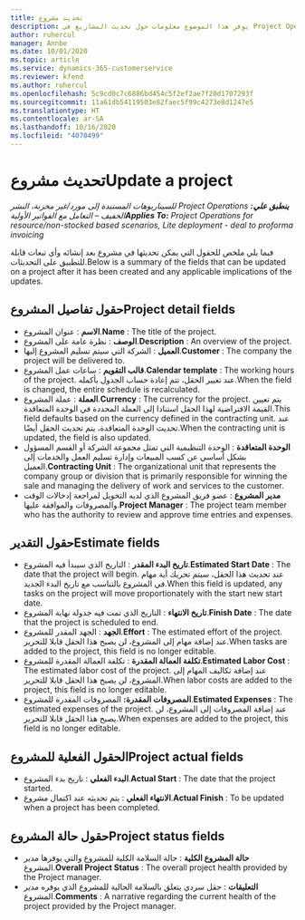 ```yaml
---
title: تحديث مشروع
description: يوفر هذا الموضوع معلومات حول تحديث المشاريع في Project Operations.
author: ruhercul
manager: Annbe
ms.date: 10/01/2020
ms.topic: article
ms.service: dynamics-365-customerservice
ms.reviewer: kfend
ms.author: ruhercul
ms.openlocfilehash: 5c9cd0c7c6886bd454c5f2ef2ae7f20d1707293f
ms.sourcegitcommit: 11a61db54119503e82faec5f99c4273e8d1247e5
ms.translationtype: HT
ms.contentlocale: ar-SA
ms.lasthandoff: 10/16/2020
ms.locfileid: "4070499"
---
```

# <a name="update-a-project"></a><span data-ttu-id="1541b-103">تحديث مشروع</span><span class="sxs-lookup"><span data-stu-id="1541b-103">Update a project</span></span>

<span data-ttu-id="1541b-104">_**ينطبق علي:** ‏‫Project Operations للسيناريوهات المستندة إلى مورد/غير مخزنة‬، ‏‫النشر الخفيف – التعامل مع الفواتير الأولية‬_</span><span class="sxs-lookup"><span data-stu-id="1541b-104">_**Applies To:** Project Operations for resource/non-stocked based scenarios, Lite deployment - deal to proforma invoicing_</span></span>

<span data-ttu-id="1541b-105">فيما يلي ملخص للحقول التي يمكن تحديثها في مشروع بعد إنشائه وأي تبعات قابلة للتطبيق على التحديثات.</span><span class="sxs-lookup"><span data-stu-id="1541b-105">Below is a summary of the fields that can be updated on a project after it has been created and any applicable implications of the updates.</span></span>

## <a name="project-detail-fields"></a><span data-ttu-id="1541b-106">حقول تفاصيل المشروع</span><span class="sxs-lookup"><span data-stu-id="1541b-106">Project detail fields</span></span>

- <span data-ttu-id="1541b-107">**الاسم** : عنوان المشروع.</span><span class="sxs-lookup"><span data-stu-id="1541b-107">**Name** : The title of the project.</span></span>
- <span data-ttu-id="1541b-108">**الوصف** : نظرة عامة على المشروع.</span><span class="sxs-lookup"><span data-stu-id="1541b-108">**Description** : An overview of the project.</span></span>
- <span data-ttu-id="1541b-109">**العميل** : الشركة التي سيتم تسليم المشروع إليها.</span><span class="sxs-lookup"><span data-stu-id="1541b-109">**Customer** : The company the project will be delivered to.</span></span>
- <span data-ttu-id="1541b-110">**قالب التقويم** : ساعات عمل المشروع.</span><span class="sxs-lookup"><span data-stu-id="1541b-110">**Calendar template** : The working hours of the project.</span></span> <span data-ttu-id="1541b-111">عند تغيير الحقل، تتم إعادة حساب الجدول بأكمله.</span><span class="sxs-lookup"><span data-stu-id="1541b-111">When the field is changed, the entire schedule is recalculated.</span></span>
- <span data-ttu-id="1541b-112">**العملة** : عملة المشروع.</span><span class="sxs-lookup"><span data-stu-id="1541b-112">**Currency** : The currency for the project.</span></span> <span data-ttu-id="1541b-113">يتم تعيين القيمة الافتراضية لهذا الحقل استنادا إلى العملة المحددة في الوحدة المتعاقدة.</span><span class="sxs-lookup"><span data-stu-id="1541b-113">This field defaults based on the currency defined in the contracting unit.</span></span> <span data-ttu-id="1541b-114">عند تحديث الوحدة المتعاقدة، يتم تحديث الحقل أيضًا.</span><span class="sxs-lookup"><span data-stu-id="1541b-114">When the contracting unit is updated, the field is also updated.</span></span>
- <span data-ttu-id="1541b-115">**الوحدة المتعاقدة** : الوحدة التنظيمية التي تمثل مجموعة الشركة أو القسم المسؤول بشكل أساسي عن كسب المبيعات وإدارة تسليم العمل والخدمات إلى العميل.</span><span class="sxs-lookup"><span data-stu-id="1541b-115">**Contracting Unit** : The organizational unit that represents the company group or division that is primarily responsible for winning the sale and managing the delivery of work and services to the customer.</span></span> 
- <span data-ttu-id="1541b-116">**مدير المشروع** : عضو فريق المشروع الذي لديه التخويل لمراجعة إدخالات الوقت والمصروفات والموافقة عليها.</span><span class="sxs-lookup"><span data-stu-id="1541b-116">**Project Manager** : The project team member who has the authority to review and approve time entries and expenses.</span></span>

## <a name="estimate-fields"></a><span data-ttu-id="1541b-117">حقول التقدير</span><span class="sxs-lookup"><span data-stu-id="1541b-117">Estimate fields</span></span>

- <span data-ttu-id="1541b-118">**تاريخ البدء المقدر** : التاريخ الذي سيبدأ فيه المشروع.</span><span class="sxs-lookup"><span data-stu-id="1541b-118">**Estimated Start Date** : The date that the project will begin.</span></span> <span data-ttu-id="1541b-119">عند تحديث هذا الحقل، سيتم تحريك أية مهام في المشروع بالتناسب مع تاريخ البدء الجديد.</span><span class="sxs-lookup"><span data-stu-id="1541b-119">When this field is updated, any tasks on the project will move proportionately with the start new start date.</span></span>
- <span data-ttu-id="1541b-120">**تاريخ الانتهاء** : التاريخ الذي تمت فيه جدولة نهاية المشروع.</span><span class="sxs-lookup"><span data-stu-id="1541b-120">**Finish Date** : The date that the project is scheduled to end.</span></span>
- <span data-ttu-id="1541b-121">**الجهد** : الجهد المقدر للمشروع.</span><span class="sxs-lookup"><span data-stu-id="1541b-121">**Effort** : The estimated effort of the project.</span></span> <span data-ttu-id="1541b-122">عند إضافة مهام إلى المشروع، لن يصبح هذا الحقل قابلا للتحرير.</span><span class="sxs-lookup"><span data-stu-id="1541b-122">When tasks are added to the project, this field is no longer editable.</span></span>
- <span data-ttu-id="1541b-123">**تكلفة العمالة المقدرة** : تكلفة العمالة المقدرة للمشروع.</span><span class="sxs-lookup"><span data-stu-id="1541b-123">**Estimated Labor Cost** : The estimated labor cost of the project.</span></span> <span data-ttu-id="1541b-124">عند إضافة تكاليف المهام إلى المشروع، لن يصبح هذا الحقل قابلا للتحرير.</span><span class="sxs-lookup"><span data-stu-id="1541b-124">When labor costs are added to the project, this field is no longer editable.</span></span>
- <span data-ttu-id="1541b-125">**المصروفات المقدرة:** المصروفات المقدرة للمشروع.</span><span class="sxs-lookup"><span data-stu-id="1541b-125">**Estimated Expenses** : The estimated expenses of the project.</span></span> <span data-ttu-id="1541b-126">عند إضافة المصروفات إلى المشروع، لن يصبح هذا الحقل قابلا للتحرير.</span><span class="sxs-lookup"><span data-stu-id="1541b-126">When expenses are added to the project, this field is no longer editable.</span></span>

## <a name="project-actual-fields"></a><span data-ttu-id="1541b-127">الحقول الفعلية للمشروع</span><span class="sxs-lookup"><span data-stu-id="1541b-127">Project actual fields</span></span>
- <span data-ttu-id="1541b-128">**البدء الفعلي** : تاريخ بدء المشروع.</span><span class="sxs-lookup"><span data-stu-id="1541b-128">**Actual Start** : The date that the project started.</span></span>
- <span data-ttu-id="1541b-129">**الانتهاء الفعلي** : يتم تحديثه عند اكتمال مشروع.</span><span class="sxs-lookup"><span data-stu-id="1541b-129">**Actual Finish** : To be updated when a project has been completed.</span></span>

## <a name="project-status-fields"></a><span data-ttu-id="1541b-130">حقول حالة المشروع</span><span class="sxs-lookup"><span data-stu-id="1541b-130">Project status fields</span></span>

- <span data-ttu-id="1541b-131">**حالة المشروع الكلية** : حالة السلامة الكلية للمشروع والتي يوفرها مدير المشروع.</span><span class="sxs-lookup"><span data-stu-id="1541b-131">**Overall Project Status** : The overall project health provided by the Project manager.</span></span>
- <span data-ttu-id="1541b-132">**التعليقات** : حقل سردي يتعلق بالسلامة الحالية للمشروع الذي يوفره مدير المشروع.</span><span class="sxs-lookup"><span data-stu-id="1541b-132">**Comments** : A narrative regarding the current health of the project provided by the Project manager.</span></span>

